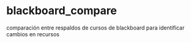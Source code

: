 # blackboard_compare
comparación entre respaldos de cursos de blackboard para identificar cambios en recursos
